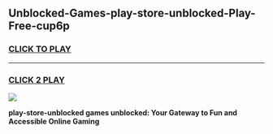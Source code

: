 
## Unblocked-Games-play-store-unblocked-Play-Free-cup6p
<h3>
<a href="https://premium76.site?title=play-store-unblocked&ref=20M">CLICK TO PLAY</a></h3>
<hr>

<h3>
<a href="https://premium76.site?title=play-store-unblocked&ref=20M">CLICK 2 PLAY</a>
  
</h3>

<a href="https://premium76.site?title=play-store-unblocked&ref=19M"><img src="https://clearcache.store/games.png"></a>


**play-store-unblocked games unblocked: Your Gateway to Fun and Accessible Online Gaming**
